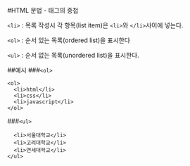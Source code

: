 #HTML 문법 - 태그의 중첩

`<li>` : 목록 작성시 각 항목(list item)은 `<li>`와 `</li>`사이에 넣는다.

`<ol>` : 순서 있는 목록(ordered list)을 표시한다

`<ul>` : 순서 없는 목록(unordered list)을 표시한다.

##예시
###`<ol>`
>  <body>
    <ol>
      <li>html</li>
      <li>css</li>
      <li>javascript</li>
    </ol>

###`<ul>`
>    <ul>
      <li>서울대학교</li>
      <li>고려대학교</li>
      <li>연세대학교</li>
    </ul>
